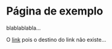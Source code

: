 # Página de exemplo

blablablabla...

O [link](vai_provocar_erro) pois o destino do link não existe...